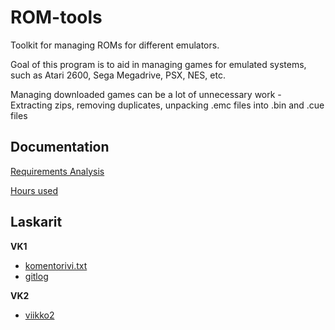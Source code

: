 # ROM-tools

Toolkit for managing ROMs for different emulators.  

Goal of this program is to aid in managing games for emulated systems, such as Atari 2600, Sega Megadrive, PSX, NES, etc.  

Managing downloaded games can be a lot of unnecessary work - Extracting zips, removing duplicates, unpacking .emc files into .bin and .cue files

## Documentation

[Requirements Analysis](documentation/req.md)

[Hours used](documentation/hours.md)

## Laskarit

**VK1**

- [komentorivi.txt](laskarit/viikko1/komentorivi.txt)
- [gitlog](laskarit/viikko1/gitlog.md)

**VK2**

- [viikko2](laskarit/viikko2)
